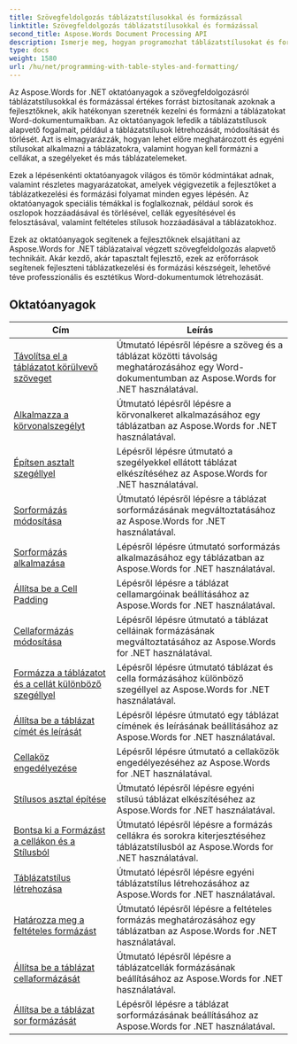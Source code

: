```yaml
---
title: Szövegfeldolgozás táblázatstílusokkal és formázással
linktitle: Szövegfeldolgozás táblázatstílusokkal és formázással
second_title: Aspose.Words Document Processing API
description: Ismerje meg, hogyan programozhat táblázatstílusokat és formázást az Aspose.Words for .NET-ben. Ismerje meg, hogyan alkalmazhat előre definiált stílusokat, testreszabhatja a cellaformázást, a szegélyeket és sok mást a lépésenkénti oktatóanyagok és mintakód segítségével C# nyelven.
type: docs
weight: 1580
url: /hu/net/programming-with-table-styles-and-formatting/
---
```

Az Aspose.Words for .NET oktatóanyagok a szövegfeldolgozásról táblázatstílusokkal és formázással értékes forrást biztosítanak azoknak a fejlesztőknek, akik hatékonyan szeretnék kezelni és formázni a táblázatokat Word-dokumentumaikban. Az oktatóanyagok lefedik a táblázatstílusok alapvető fogalmait, például a táblázatstílusok létrehozását, módosítását és törlését. Azt is elmagyarázzák, hogyan lehet előre meghatározott és egyéni stílusokat alkalmazni a táblázatokra, valamint hogyan kell formázni a cellákat, a szegélyeket és más táblázatelemeket.

Ezek a lépésenkénti oktatóanyagok világos és tömör kódmintákat adnak, valamint részletes magyarázatokat, amelyek végigvezetik a fejlesztőket a táblázatkezelési és formázási folyamat minden egyes lépésén. Az oktatóanyagok speciális témákkal is foglalkoznak, például sorok és oszlopok hozzáadásával és törlésével, cellák egyesítésével és felosztásával, valamint feltételes stílusok hozzáadásával a táblázatokhoz.

Ezek az oktatóanyagok segítenek a fejlesztőknek elsajátítani az Aspose.Words for .NET táblázataival végzett szövegfeldolgozás alapvető technikáit. Akár kezdő, akár tapasztalt fejlesztő, ezek az erőforrások segítenek fejleszteni táblázatkezelési és formázási készségeit, lehetővé téve professzionális és esztétikus Word-dokumentumok létrehozását.

 ## Oktatóanyagok
| Cím | Leírás |
| --- | --- |
| [Távolítsa el a táblázatot körülvevő szöveget](./get-distance-between-table-surrounding-text/) | Útmutató lépésről lépésre a szöveg és a táblázat közötti távolság meghatározásához egy Word-dokumentumban az Aspose.Words for .NET használatával. |
| [Alkalmazza a körvonalszegélyt](./apply-outline-border/) | Útmutató lépésről lépésre a körvonalkeret alkalmazásához egy táblázatban az Aspose.Words for .NET használatával. |
| [Építsen asztalt szegéllyel](./build-table-with-borders/) | Lépésről lépésre útmutató a szegélyekkel ellátott táblázat elkészítéséhez az Aspose.Words for .NET használatával. |
| [Sorformázás módosítása](./modify-row-formatting/) | Útmutató lépésről lépésre a táblázat sorformázásának megváltoztatásához az Aspose.Words for .NET használatával. |
| [Sorformázás alkalmazása](./apply-row-formatting/) | Lépésről lépésre útmutató sorformázás alkalmazásához egy táblázatban az Aspose.Words for .NET használatával. |
| [Állítsa be a Cell Padding](./set-cell-padding/) | Lépésről lépésre a táblázat cellamargóinak beállításához az Aspose.Words for .NET használatával. |
| [Cellaformázás módosítása](./modify-cell-formatting/) | Lépésről lépésre útmutató a táblázat celláinak formázásának megváltoztatásához az Aspose.Words for .NET használatával. |
| [Formázza a táblázatot és a cellát különböző szegéllyel](./format-table-and-cell-with-different-borders/) | Lépésről lépésre útmutató táblázat és cella formázásához különböző szegéllyel az Aspose.Words for .NET használatával. |
| [Állítsa be a táblázat címét és leírását](./set-table-title-and-description/) | Lépésről lépésre útmutató egy táblázat címének és leírásának beállításához az Aspose.Words for .NET használatával. |
| [Cellaköz engedélyezése](./allow-cell-spacing/) | Lépésről lépésre útmutató a cellaközök engedélyezéséhez az Aspose.Words for .NET használatával. |
| [Stílusos asztal építése](./build-table-with-style/) | Útmutató lépésről lépésre egyéni stílusú táblázat elkészítéséhez az Aspose.Words for .NET használatával. |
| [Bontsa ki a Formázást a cellákon és a Stílusból](./expand-formatting-on-cells-and-row-from-style/) | Útmutató lépésről lépésre a formázás cellákra és sorokra kiterjesztéséhez táblázatstílusból az Aspose.Words for .NET használatával. |
| [Táblázatstílus létrehozása](./create-table-style/) | Útmutató lépésről lépésre egyéni táblázatstílus létrehozásához az Aspose.Words for .NET használatával. |
| [Határozza meg a feltételes formázást](./define-conditional-formatting/) | Útmutató lépésről lépésre a feltételes formázás meghatározásához egy táblázatban az Aspose.Words for .NET használatával. |
| [Állítsa be a táblázat cellaformázását](./set-table-cell-formatting/) | Útmutató lépésről lépésre a táblázatcellák formázásának beállításához az Aspose.Words for .NET használatával. |
| [Állítsa be a táblázat sor formázását](./set-table-row-formatting/) | Lépésről lépésre a táblázat sorformázásának beállításához az Aspose.Words for .NET használatával. |
